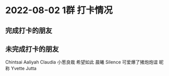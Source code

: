 # 2022-08-02 1群 打卡情况
## 完成打卡的朋友
## 未完成打卡的朋友
Chintsai
Aaliyah
Claudia
小葱良栽
希望如此
晨曦
Silence
可爱爆了猪炮炮谊
昵称
Yvette
Jutta


